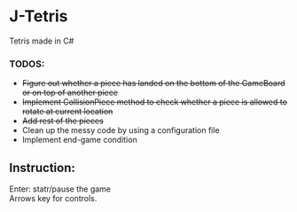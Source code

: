 # J-Tetris
Tetris made in C#

### TODOS:
* ~~Figure out whether a piece has landed on the bottom of the GameBoard or on top of another piece~~
* ~~Implement CollisionPiece method to check whether a piece is allowed to rotate at current location~~
* ~~Add rest of the pieces~~
* Clean up the messy code by using a configuration file
* Implement end-game condition


## Instruction:

Enter: statr/pause the game  
Arrows key for controls.
